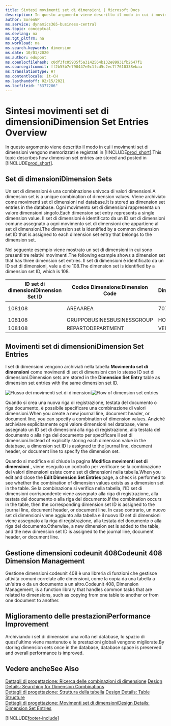 ```yaml
---
title: Sintesi movimenti set di dimensioni | Microsoft Docs
description: In questo argomento viene descritto il modo in cui i movimenti set di dimensioni vengono memorizzati e registrati in Dynamcis 365.
author: SorenGP
ms.service: dynamics365-business-central
ms.topic: conceptual
ms.devlang: na
ms.tgt_pltfrm: na
ms.workload: na
ms.search.keywords: dimension
ms.date: 10/01/2020
ms.author: edupont
ms.openlocfilehash: c0df3fc05935f5a3142564b132e89931fb2647f1
ms.sourcegitcommit: ff2b55b7e790447e0c1fcd5c2ec7f7610338ebaa
ms.translationtype: HT
ms.contentlocale: it-CH
ms.lasthandoff: 02/15/2021
ms.locfileid: "5377206"
---
```

# <a name="dimension-set-entries-overview"></a><span data-ttu-id="5be1b-103">Sintesi movimenti set di dimensioni</span><span class="sxs-lookup"><span data-stu-id="5be1b-103">Dimension Set Entries Overview</span></span>
<span data-ttu-id="5be1b-104">In questo argomento viene descritto il modo in cui i movimenti set di dimensioni vengono memorizzati e registrati in [!INCLUDE[prod_short](includes/prod_short.md)].</span><span class="sxs-lookup"><span data-stu-id="5be1b-104">This topic describes how dimension set entries are stored and posted in [!INCLUDE[prod_short](includes/prod_short.md)].</span></span>  

## <a name="dimension-sets"></a><span data-ttu-id="5be1b-105">Set di dimensioni</span><span class="sxs-lookup"><span data-stu-id="5be1b-105">Dimension Sets</span></span>  
<span data-ttu-id="5be1b-106">Un set di dimensioni è una combinazione univoca di valori dimensioni.</span><span class="sxs-lookup"><span data-stu-id="5be1b-106">A dimension set is a unique combination of dimension values.</span></span> <span data-ttu-id="5be1b-107">Viene archiviato come movimenti set di dimensioni nel database.</span><span class="sxs-lookup"><span data-stu-id="5be1b-107">It is stored as dimension set entries in the database.</span></span> <span data-ttu-id="5be1b-108">Ogni movimento set di dimensioni rappresenta un valore dimensioni singolo.</span><span class="sxs-lookup"><span data-stu-id="5be1b-108">Each dimension set entry represents a single dimension value.</span></span> <span data-ttu-id="5be1b-109">Il set di dimensioni è identificato da un ID set di dimensioni comune assegnato a ogni movimento set di dimensioni che appartiene al set di dimensioni.</span><span class="sxs-lookup"><span data-stu-id="5be1b-109">The dimension set is identified by a common dimension set ID that is assigned to each dimension set entry that belongs to the dimension set.</span></span>  

<span data-ttu-id="5be1b-110">Nel seguente esempio viene mostrato un set di dimensioni in cui sono presenti tre relativi movimenti.</span><span class="sxs-lookup"><span data-stu-id="5be1b-110">The following example shows a dimension set that has three dimension set entries.</span></span> <span data-ttu-id="5be1b-111">Il set di dimensioni è identificato da un ID set di dimensioni, vale a dire 108.</span><span class="sxs-lookup"><span data-stu-id="5be1b-111">The dimension set is identified by a dimension set ID, which is 108.</span></span>  

|<span data-ttu-id="5be1b-112">ID set di dimensioni</span><span class="sxs-lookup"><span data-stu-id="5be1b-112">Dimension Set ID</span></span>|<span data-ttu-id="5be1b-113">Codice Dimensione:</span><span class="sxs-lookup"><span data-stu-id="5be1b-113">Dimension Code</span></span>|<span data-ttu-id="5be1b-114">Codice Valore Dimensioni:</span><span class="sxs-lookup"><span data-stu-id="5be1b-114">Dimension Value Code</span></span>|<span data-ttu-id="5be1b-115">Nome valore dimensioni</span><span class="sxs-lookup"><span data-stu-id="5be1b-115">Dimension Value Name</span></span>|  
|----------------------|--------------------|--------------------------|--------------------------|  
|<span data-ttu-id="5be1b-116">108</span><span class="sxs-lookup"><span data-stu-id="5be1b-116">108</span></span>|<span data-ttu-id="5be1b-117">AREA</span><span class="sxs-lookup"><span data-stu-id="5be1b-117">AREA</span></span>|<span data-ttu-id="5be1b-118">70</span><span class="sxs-lookup"><span data-stu-id="5be1b-118">70</span></span>|<span data-ttu-id="5be1b-119">Nord America</span><span class="sxs-lookup"><span data-stu-id="5be1b-119">America North</span></span>|  
|<span data-ttu-id="5be1b-120">108</span><span class="sxs-lookup"><span data-stu-id="5be1b-120">108</span></span>|<span data-ttu-id="5be1b-121">GRUPPOBUSINES</span><span class="sxs-lookup"><span data-stu-id="5be1b-121">BUSINESSGROUP</span></span>|<span data-ttu-id="5be1b-122">HOME</span><span class="sxs-lookup"><span data-stu-id="5be1b-122">HOME</span></span>|<span data-ttu-id="5be1b-123">Home</span><span class="sxs-lookup"><span data-stu-id="5be1b-123">Home</span></span>|  
|<span data-ttu-id="5be1b-124">108</span><span class="sxs-lookup"><span data-stu-id="5be1b-124">108</span></span>|<span data-ttu-id="5be1b-125">REPARTO</span><span class="sxs-lookup"><span data-stu-id="5be1b-125">DEPARTMENT</span></span>|<span data-ttu-id="5be1b-126">VENDITE</span><span class="sxs-lookup"><span data-stu-id="5be1b-126">SALES</span></span>|<span data-ttu-id="5be1b-127">Vendite</span><span class="sxs-lookup"><span data-stu-id="5be1b-127">Sales</span></span>|  

## <a name="dimension-set-entries"></a><span data-ttu-id="5be1b-128">Movimenti set di dimensioni</span><span class="sxs-lookup"><span data-stu-id="5be1b-128">Dimension Set Entries</span></span>  
<span data-ttu-id="5be1b-129">I set di dimensioni vengono archiviati nella tabella **Movimento set di dimensioni** come movimenti di set di dimensioni con lo stesso ID set di dimensioni.</span><span class="sxs-lookup"><span data-stu-id="5be1b-129">Dimension sets are stored in the **Dimension Set Entry** table as dimension set entries with the same dimension set ID.</span></span>  

<span data-ttu-id="5be1b-130">![Flusso dei movimenti set di dimensioni](media/dimensionentrynav7.png "Flusso dei movimenti set di dimensioni")</span><span class="sxs-lookup"><span data-stu-id="5be1b-130">![Flow of dimension set entries](media/dimensionentrynav7.png "Flow of dimension set entries")</span></span>  

<span data-ttu-id="5be1b-131">Quando si crea una nuova riga di registrazione, testata del documento o riga documento, è possibile specificare una combinazione di valori dimensioni.</span><span class="sxs-lookup"><span data-stu-id="5be1b-131">When you create a new journal line, document header, or document line, you can specify a combination of dimension values.</span></span> <span data-ttu-id="5be1b-132">Anziché archiviare esplicitamente ogni valore dimensioni nel database, viene assegnato un ID set di dimensioni alla riga di registrazione, alla testata del documento o alla riga del documento per specificare il set di dimensioni.</span><span class="sxs-lookup"><span data-stu-id="5be1b-132">Instead of explicitly storing each dimension value in the database, a dimension set ID is assigned to the journal line, document header, or document line to specify the dimension set.</span></span>  

<span data-ttu-id="5be1b-133">Quando si modifica e si chiude la pagina **Modifica movimenti set di dimensioni** , viene eseguito un controllo per verificare se la combinazione dei valori dimensioni esiste come set di dimensioni nella tabella.</span><span class="sxs-lookup"><span data-stu-id="5be1b-133">When you edit and close the **Edit Dimension Set Entries** page, a check is performed to see whether the combination of dimension values exists as a dimension set in the table.</span></span> <span data-ttu-id="5be1b-134">Se la combinazione si verifica nella tabella, l'ID set di dimensioni corrispondente viene assegnato alla riga di registrazione, alla testata del documento o alla riga del documento.</span><span class="sxs-lookup"><span data-stu-id="5be1b-134">If the combination occurs in the table, then the corresponding dimension set ID is assigned to the journal line, document header, or document line.</span></span> <span data-ttu-id="5be1b-135">In caso contrario, un nuovo set di dimensioni viene aggiunto alla tabella e il nuovo ID set di dimensioni viene assegnato alla riga di registrazione, alla testata del documento o alla riga del documento.</span><span class="sxs-lookup"><span data-stu-id="5be1b-135">Otherwise, a new dimension set is added to the table, and the new dimension set ID is assigned to the journal line, document header, or document line.</span></span>

## <a name="codeunit-408-dimension-management"></a><span data-ttu-id="5be1b-136">Gestione dimensioni codeunit 408</span><span class="sxs-lookup"><span data-stu-id="5be1b-136">Codeunit 408 Dimension Management</span></span>
<span data-ttu-id="5be1b-137">Gestione dimensioni codeunit 408 è una libreria di funzioni che gestisce attività comuni correlate alle dimensioni, come la copia da una tabella a un'altra o da un documento a un altro.</span><span class="sxs-lookup"><span data-stu-id="5be1b-137">Codeunit 408, Dimension Management, is a function library that handles common tasks that are related to dimensions, such as copying from one table to another or from one document to another.</span></span>

## <a name="performance-improvement"></a><span data-ttu-id="5be1b-138">Miglioramento delle prestazioni</span><span class="sxs-lookup"><span data-stu-id="5be1b-138">Performance Improvement</span></span>  
<span data-ttu-id="5be1b-139">Archiviando i set di dimensioni una volta nel database, lo spazio di quest'ultimo viene mantenuto e le prestazioni globali vengono migliorate.</span><span class="sxs-lookup"><span data-stu-id="5be1b-139">By storing dimension sets once in the database, database space is preserved and overall performance is improved.</span></span>  

## <a name="see-also"></a><span data-ttu-id="5be1b-140">Vedere anche</span><span class="sxs-lookup"><span data-stu-id="5be1b-140">See Also</span></span>  
<span data-ttu-id="5be1b-141">[Dettagli di progettazione: Ricerca delle combinazioni di dimensione](design-details-searching-for-dimension-combinations.md) </span><span class="sxs-lookup"><span data-stu-id="5be1b-141">[Design Details: Searching for Dimension Combinations](design-details-searching-for-dimension-combinations.md) </span></span>  
<span data-ttu-id="5be1b-142">[Dettagli di progettazione: Struttura della tabella](design-details-table-structure.md) </span><span class="sxs-lookup"><span data-stu-id="5be1b-142">[Design Details: Table Structure](design-details-table-structure.md) </span></span>  
[<span data-ttu-id="5be1b-143">Dettagli di progettazione: Movimenti set di dimensioni</span><span class="sxs-lookup"><span data-stu-id="5be1b-143">Design Details: Dimension Set Entries</span></span>](design-details-dimension-set-entries.md)   


[!INCLUDE[footer-include](includes/footer-banner.md)]